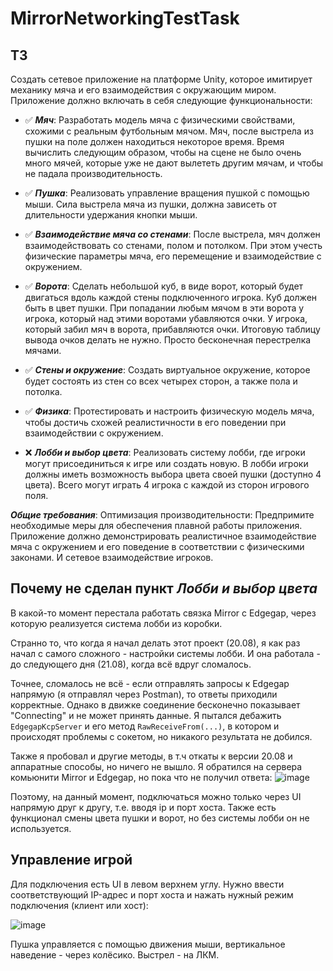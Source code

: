 # MirrorNetworkingTestTask
## ТЗ
Создать сетевое приложение на платформе Unity, которое имитирует механику мяча и его взаимодействия с окружающим миром. Приложение должно включать в себя следующие функциональности:

- ✅ ***Мяч***: Разработать модель мяча с физическими свойствами, схожими с реальным футбольным мячом. Мяч, после выстрела из пушки на поле должен находиться некоторое время. Время вычислить следующим образом, чтобы на сцене не было очень много мячей, которые уже не дают вылететь другим мячам, и чтобы не падала производительность.

- ✅ ***Пушка***: Реализовать управление вращения пушкой с помощью мыши. Сила выстрела мяча из пушки, должна зависеть от длительности удержания кнопки мыши.

- ✅ ***Взаимодействие мяча со стенами***: После выстрела, мяч должен взаимодействовать со стенами, полом и потолком. При этом учесть физические параметры мяча, его перемещение и взаимодействие с окружением.

- ✅ ***Ворота***: Сделать небольшой куб, в виде ворот, который будет двигаться вдоль каждой стены подключенного игрока. Куб должен быть в цвет пушки. При попадании любым мячом в эти ворота у игрока, который над этими воротами убавляются очки. У игрока, который забил мяч в ворота, прибавляются очки. Итоговую таблицу вывода очков делать не нужно. Просто бесконечная перестрелка мячами.

- ✅ ***Стены и окружение***: Создать виртуальное окружение, которое будет состоять из стен со всех четырех сторон, а также пола и потолка.

- ✅ ***Физика***: Протестировать и настроить физическую модель мяча, чтобы достичь схожей реалистичности в его поведении при взаимодействии с окружением.

- ❌ ***Лобби и выбор цвета***: Реализовать систему лобби, где игроки могут присоединиться к игре или создать новую. В лобби игроки должны иметь возможность выбора цвета своей пушки (доступно 4 цвета).
Всего могут играть 4 игрока с каждой из сторон игрового поля.


***Общие требования***:
  Оптимизация производительности: Предпримите необходимые меры для обеспечения плавной работы приложения.
  Приложение должно демонстрировать реалистичное взаимодействие мяча с окружением и его поведение в соответствии с физическими законами. И сетевое взаимодействие игроков.

## Почему не сделан пункт ***Лобби и выбор цвета***
В какой-то момент перестала работать связка Mirror с Edgegap, через которую реализуется система лобби из коробки. 

Странно то, что когда я начал делать этот проект (20.08), я как раз начал с самого сложного - настройки системы лобби. И она работала - до следующего дня (21.08), когда всё вдруг сломалось. 

Точнее, сломалось не всё - если отправлять запросы к Edgegap напрямую (я отправлял через Postman), то ответы приходили корректные. Однако в движке соединение бесконечно показывает "Connecting" и не может принять данные. Я пытался дебажить `EdgegapKcpServer` и его метод `RawReceiveFrom(...)`, в котором и происходят проблемы с сокетом, но никакого результата не добился. 

Также я пробовал и другие методы, в т.ч откаты к версии 20.08 и аппаратные способы, но ничего не вышло. Я обратился на сервера комьюнити Mirror и Edgegap, но пока что не получил ответа:
![image](https://github.com/user-attachments/assets/76656ed2-c19c-4519-9482-38c9817ddc58)

Поэтому, на данный момент, подключаться можно только через UI напрямую друг к другу, т.е. вводя ip и порт хоста. Также есть функционал смены цвета пушки и ворот, но без системы лобби он не используется.

## Управление игрой
Для подключения есть UI в левом верхнем углу. Нужно ввести соответствующий IP-адрес и порт хоста и нажать нужный режим подключения (клиент или хост): 

![image](https://github.com/user-attachments/assets/173b3735-2766-4f2f-910a-f2948a65be96)

Пушка управляется с помощью движения мыши, вертикальное наведение - через колёсико. Выстрел - на ЛКМ.

